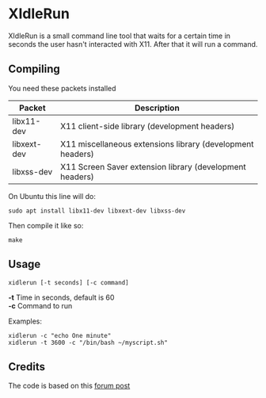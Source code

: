 # XIdleRun

XIdleRun is a small command line tool that waits for a certain time in seconds the user hasn't interacted with X11. After that it will run a command.


## Compiling

You need these packets installed

|    Packet   |                        Description                         |
|-------------|------------------------------------------------------------|
| libx11-dev  | X11 client-side library (development headers)              |
| libxext-dev | X11 miscellaneous extensions library (development headers) |
| libxss-dev  | X11 Screen Saver extension library (development headers)   |

On Ubuntu this line will do:

    sudo apt install libx11-dev libxext-dev libxss-dev

Then compile it like so:

    make


## Usage

    xidlerun [-t seconds] [-c command]

**-t** Time in seconds, default is 60  
**-c** Command to run

Examples:

    xidlerun -c "echo One minute"
    xidlerun -t 3600 -c "/bin/bash ~/myscript.sh"


## Credits

The code is based on this [forum post](https://unix.stackexchange.com/a/128877)
